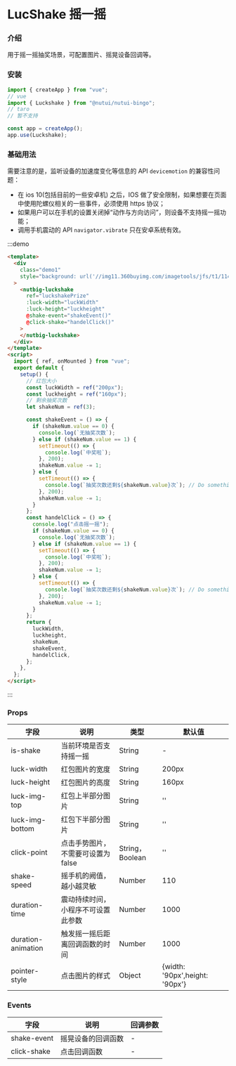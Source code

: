 # LucShake 摇一摇

### 介绍

用于摇一摇抽奖场景，可配置图片、摇晃设备回调等。

### 安装

```javascript
import { createApp } from "vue";
// vue
import { Luckshake } from "@nutui/nutui-bingo";
// taro
// 暂不支持

const app = createApp();
app.use(Luckshake);
```

### 基础用法

需要注意的是，监听设备的加速度变化等信息的 API `devicemotion` 的兼容性问题：

- 在 ios 10(包括目前的一些安卓机) 之后，IOS 做了安全限制，如果想要在页面中使用陀螺仪相关的一些事件，必须使用 https 协议；
- 如果用户可以在手机的设置关闭掉“动作与方向访问”，则设备不支持摇一摇功能；
- 调用手机震动的 API `navigator.vibrate` 只在安卓系统有效。

:::demo

```html
<template>
  <div
    class="demo1"
    style="background: url('//img11.360buyimg.com/imagetools/jfs/t1/114254/40/21041/607452/618e30bbE6ab3ee0c/9b7a249aee21ba46.jpg') no-repeat top center/100% 100%"
  >
    <nutbig-luckshake
      ref="luckshakePrize"
      :luck-width="luckWidth"
      :luck-height="luckheight"
      @shake-event="shakeEvent()"
      @click-shake="handelClick()"
    >
    </nutbig-luckshake>
  </div>
</template>
<script>
  import { ref, onMounted } from "vue";
  export default {
    setup() {
      // 红包大小
      const luckWidth = ref("200px");
      const luckheight = ref("160px");
      // 剩余抽奖次数
      let shakeNum = ref(3);

      const shakeEvent = () => {
        if (shakeNum.value == 0) {
          console.log(`无抽奖次数`);
        } else if (shakeNum.value == 1) {
          setTimeout(() => {
            console.log(`中奖啦`);
          }, 200);
          shakeNum.value -= 1;
        } else {
          setTimeout(() => {
            console.log(`抽奖次数还剩${shakeNum.value}次`); // Do something
          }, 200);
          shakeNum.value -= 1;
        }
      };
      const handelClick = () => {
        console.log("点击摇一摇");
        if (shakeNum.value == 0) {
          console.log(`无抽奖次数`);
        } else if (shakeNum.value == 1) {
          setTimeout(() => {
            console.log(`中奖啦`);
          }, 200);
          shakeNum.value -= 1;
        } else {
          setTimeout(() => {
            console.log(`抽奖次数还剩${shakeNum.value}次`); // Do something
          }, 200);
          shakeNum.value -= 1;
        }
      };
      return {
        luckWidth,
        luckheight,
        shakeNum,
        shakeEvent,
        handelClick,
      };
    },
  };
</script>
```

:::

### Props

| 字段               | 说明                               | 类型            | 默认值                         |
| ------------------ | ---------------------------------- | --------------- | ------------------------------ |
| is-shake           | 当前环境是否支持摇一摇             | String          | -                              |
| luck-width         | 红包图片的宽度                     | String          | 200px                          |
| luck-height        | 红包图片的高度                     | String          | 160px                          |
| luck-img-top       | 红包上半部分图片                   | String          | ''                             |
| luck-img-bottom    | 红包下半部分图片                   | String          | ''                             |
| click-point        | 点击手势图片，不需要可设置为 false | String，Boolean | ''                             |
| shake-speed        | 摇手机的阙值，越小越灵敏           | Number          | 110                            |
| duration-time      | 震动持续时间，小程序不可设置此参数 | Number          | 1000                           |
| duration-animation | 触发摇一摇后距离回调函数的时间     | Number          | 1000                           |
| pointer-style      | 点击图片的样式                     | Object          | {width: '90px',height: '90px'} |

### Events

| 字段        | 说明               | 回调参数 |
| ----------- | ------------------ | -------- |
| shake-event | 摇晃设备的回调函数 | -        |
| click-shake | 点击回调函数       | -        |
